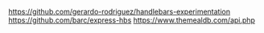 https://github.com/gerardo-rodriguez/handlebars-experimentation
https://github.com/barc/express-hbs
https://www.themealdb.com/api.php
